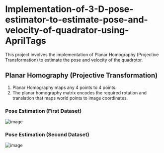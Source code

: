 # Implementation-of-3-D-pose-estimator-to-estimate-pose-and-velocity-of-quadrator-using-AprilTags
This project involves the implementation of Planar Homography (Projective Transformation) to estimate the pose and velocity of the quadrotor.

## Planar Homography (Projective Transformation)

1. Planar Homography maps any 4 points to 4 points.
2. The planar homography matrix encodes the required rotation and translation that maps world points to image coordinates.

### Pose Estimation (First Dataset)

![image](https://user-images.githubusercontent.com/69100847/169549144-808858b1-8092-4d99-a74c-021013018c5d.png)


### Pose Estimation (Second Dataset)

![image](https://user-images.githubusercontent.com/69100847/169549672-d490f475-dd81-4c46-a238-d5eb064c6a1d.png)





